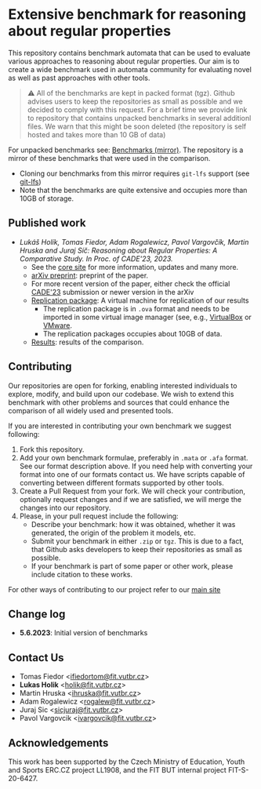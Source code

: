 # Extensive benchmark for reasoning about regular properties

This repository contains benchmark automata that can be used to evaluate
various approaches to reasoning about regular properties. Our aim is to
create a wide benchmark used in automata community for evaluating novel
as well as past approaches with other tools.

> :warning: All of the benchmarks are kept in packed format (tgz). 
> Github advises users to keep the repositories as small as possible and
> we decided to comply with this request. For a brief time we provide link
> to repository that contains unpacked benchmarks in several additionl files. We warn that this 
> might be soon deleted (the repository is self hosted and takes more than 10 GB of data)
> 
For unpacked benchmarks see: [Benchmarks (mirror)](https://pajda.fit.vutbr.cz/ifiedortom/afa-comparison-benchmarks). 
The repository is a mirror of these benchmarks that were used in the comparison.
* Cloning our benchmarks from this mirror requires <code>git-lfs</code> support (see [git-lfs](https://git-lfs.com/))
* Note that the benchmarks are quite extensive and occupies more than 10GB of storage.

## Published work

* *Lukáš Holík, Tomas Fiedor, Adam Rogalewicz, Pavol Vargovčík, Martin Hruska and Juraj Síč: Reasoning about Regular Properties: A Comparative Study. In Proc. of CADE'23, 2023.*
    * See the [core site](https://www.fit.vutbr.cz/research/groups/verifit/tools/afa-comparison/) for more information,
      updates and many more.
    * [arXiv preprint](https://arxiv.org/abs/2304.05064): preprint of the paper.
    * For more recent version of the paper, either check the official [CADE'23](https://easyconferences.eu/cade2023/) submission or newer version in the arXiv
    * [Replication package](https://www.fit.vutbr.cz/research/groups/verifit/tools/automata-bench.ova): A virtual machine for replication of our results
        * The replication package is in `.ova` format and needs to be imported in some virtual image manager (see, e.g., [VirtualBox](https://www.virtualbox.org/) or [VMware](https://www.vmware.com/).
        * The replication packages occupies about 10GB of data.</li>
    * [Results](https://github.com/VeriFIT/afa-comparison-results): results of the comparison.

## Contributing

Our repositories are open for forking, enabling interested individuals to explore,
modify, and build upon our codebase. We wish to extend this benchmark with other 
problems and sources that could enhance the comparison of all widely used and presented tools.

If you are interested in contributing your own benchmark
we suggest following:

1. Fork this repository.
2. Add your own benchmark formulae, preferably in `.mata` or `.afa` format. See our format 
   description above. If you need help with converting your format into one of our formats
   contact us. We have scripts capable of converting between different formats supported
   by other tools.
3. Create a Pull Request from your fork. We will check your contribution, optionally request
   changes and if we are satisfied, we will merge the changes into our repository.
4. Please, in your pull request include the following:
   * Describe your benchmark: how it was obtained, whether it was generated, the origin of the 
     problem it models, etc.
   * Submit your benchmark in either `.zip` or `tgz`. This is due to a fact, that Github asks 
     developers to keep their repositories as small as possible.
   * If your benchmark is part of some paper or other work, please include citation to these works.

For other ways of contributing to our project refer to our [main site](https://www.fit.vutbr.cz/research/groups/verifit/tools/afa-comparison/#contributing)

## Change log

* **5.6.2023**: Initial version of benchmarks

## Contact Us

* Tomas Fiedor &lt;[ifiedortom@fit.vutbr.cz](mailto:ifiedortom@fit.vutbr.cz)&gt;
* **Lukas Holik** &lt;[holik@fit.vutbr.cz](mailto:holik@fit.vutbr.cz)&gt;
* Martin Hruska &lt;[ihruska@fit.vutbr.cz](mailto:ihruska@fit.vutbr.cz)&gt;
* Adam Rogalewicz &lt;[rogalew@fit.vutbr.cz](mailto:rogalew@fit.vutbr.cz)&gt;
* Juraj Sic &lt;[sicjuraj@fit.vutbr.cz](mailto:sicjuraj@fit.vutbr.cz)&gt;
* Pavol Vargovcik &lt;[ivargovcik@fit.vutbr.cz](mailto:ivargovcik@fit.vutbr.cz)&gt;

## Acknowledgements

This work has been supported by the Czech Ministry of Education, Youth and Sports
ERC.CZ project LL1908, and the FIT BUT internal project FIT-S-20-6427.
